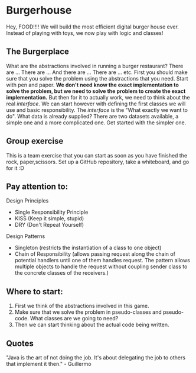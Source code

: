 # Burgerhouse
Hey, FOOD!!!! 
We will build the most efficient digital burger house ever. Instead of playing with toys, we now play with logic and classes! 
## The Burgerplace
What are the abstractions involved in running a burger restaurant? There are ... There are ... And there are ... There are ... etc. First you should make sure that you solve the problem using the abstractions that you need. Start with pen and paper. 
**We don't need know the exact implementation to solve the problem, but we need to solve the problem to create the exact implementation.** But then for it to actually work, we need to think about the real *interface*. We can start however with defining the first classes we will use and basic responsibility.
The _interface_ is the "What exactly we want to do". 
What data is already supplied? There are two datasets available, a simple one and a more complicated one. Get started with the simpler one. 

## Group exercise
This is a team exercise that you can start as soon as you have finished the rock, paper,scissors. Set up a GitHub repository, take a whiteboard, and go for it :D

## Pay attention to:
Design Principles
* Single Responsibility Principle
* KISS (Keep it simple, stupid)
* DRY (Don't Repeat Yourself)

Design Patterns
* Singleton (restricts the instantiation of a class to one object)
* Chain of Responsibility (allows passing request along the chain of potential handlers until one of them handles request. The pattern allows multiple objects to handle the request without coupling sender class to the concrete classes of the receivers.)

## Where to start:
1. First we think of the abstractions involved in this game. 
2. Make sure that we solve the problem in pseudo-classes and pseudo-code. What classes are we going to need?
3. Then we can start thinking about the actual code being written.

## Quotes
"Java is the art of not doing the job. It's about delegating the job to others that implement it then." - Guillermo
